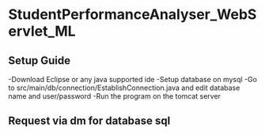 # StudentPerformanceAnalyser_WebServlet_ML

## Setup Guide
-Download Eclipse or any java supported ide
-Setup database on mysql 
-Go to src/main/db/connection/EstablishConnection.java and edit database name and user/password
-Run the program on the tomcat server

## Request via dm for database sql
